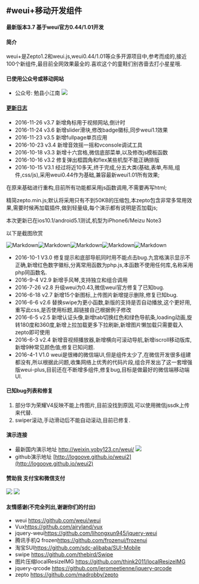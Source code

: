#weui+移动开发组件
---
#### 最新版本3.7    基于weui官方0.44/1.01开发

#### 简介  
weui+是Zepto1.2和weui.js,weui0.44/1.01等众多开源项目中,参考而成的,接近100个新组件,最目前全网效果最全的.喜欢这个的童鞋们别吝啬去打小星星哦.
####  已使用公众号或移动网站
- 公众号: 勉县小江南
![](http://weixin.yoby123.cn/attachment/headimg_1.jpg?time=1463681994)

#### [更新日志](http://weixin.yoby123.cn/weui/c/r.html)
- 2016-11-26 v3.7 新增角标用于视频网站,倒计时
- 2016-11-24 v3.6 新增slider滑块,修改badge徽标,同步weui1.1效果
- 2016-11-23 v3.5 新增fullpage单页应用
- 2016-10-23 v3.4 新增音效摇一摇和vconsole调试工具
- 2016-10-18 v3.3 新增十六宫格,微信底部菜单,以及修改js模板函数
- 2016-10-16 v3.2 修复弹出框圆角和flex某些机型不能正确排版
- 2016-10-15 V3.1 经过将近10多天,终于完成,分五大类(基础,表单,布局,组件,css/js),采用weui0.44作为基础,兼容最新weui1.01所有效果;

在原来基础进行重构,目前所有功能都采用js函数调用,不需要再写html;

精简zepto.min.js;默认将采用只有不到50KB的压缩包,本zepto包含非常多常用效果,需要时候再加载插件,做到轻量级,每个演示都有说明是否加载js;

本次更新已在ios10.1/android5.1测试,机型为iPhone6/Meizu Note3

以下是截图欣赏

![Markdown](http://p1.bpimg.com/545664/88f1580a88088829.png)![Markdown](http://p1.bpimg.com/545664/121995740bc80c0d.png)![Markdown](http://p1.bpimg.com/545664/d144378b21ebdac6.png)![Markdown](http://p1.bpimg.com/545664/889cfaa2bd7c9893.png)![Markdown](http://p1.bpimg.com/545664/7f38d512c4a46bcd.png)

- 2016-10-1 V3.0 修复提示和底部导航同时用不能点击bug.九宫格演示显示不正确,新增红色数字徽标,分离常用函数为php.js,本函数不使用任何库,名称采用php同函数名.
- 2016-9-4 V2.9  新增手风琴,支持独立和组合调用 
- 2016-7-26 v2.8  升级weui为0.43,微信weui官方修复了已知bug.
- 2016-6-18 v2.7  新增15个新图标,上传图片新增提示删除,修复已知bug.
- 2016-6-6 v2.6   替换swipe为更小函数,新版的支持是否自动播放,这个更好用,重写此css,是否使用标题,超链接自己根据例子修改 
- 2016-6-5  v2.5  新增认证头像,新增tab切换红色和绿色导航条,loading动画,旋转180度和360度,新增上拉加载更多下拉刷新,新增图片懒加载只需要载入zepto即可使用   
- 2016-6-3  v2.4  新增音视频播放器,新增横向可滚动导航,新增iscroll移动版库,新增9种常见颜色值;修复已知问题.   
- 2016-4-1 V1.0 weui是很棒的微信端UI,但是组件太少了,在微信开发很多组建都没有,所以根据此问题,收集网络上优秀的代码片段,组合开发出了这一套增强版weui-plus,目前还在不断增多组件,修复bug,目标是做最好的微信端移动端UI.

#### 已知bug列表和修复  
1. 部分华为荣耀V4反映不能上传图片,目前没找到原因,可以使用微信jssdk上传来代替.
2. swiper滚动,手动滑动后不能自动滚动,目前已修复. 

#### 演示连接  
- 最新国内演示地址   <http://weixin.yoby123.cn/weui/>
![](http://7xr193.com1.z0.glb.clouddn.com/weui.png?time=1463681994)
- github演示地址 [http://logoove.github.io/weui2](http://logoove.github.io/weui2)

#### 赞助我 支付宝和微信支付
![](http://7xr193.com1.z0.glb.clouddn.com/weixin-v.jpg?time=1463681994)  ![](http://7xr193.com1.z0.glb.clouddn.com/zhi-v.jpg?time=1463681994)

#### 友情感谢(不完全列出,谢谢你们的付出)
- weui <https://github.com/weui/weui>
- Vux<https://github.com/airyland/vux>
- jquery-weui<https://github.com/lihongxun945/jquery-weui>
- 腾讯手机Q frozen<https://github.com/frozenui/frozenui>
- 淘宝SUI<https://github.com/sdc-alibaba/SUI-Mobile>
- swipe <https://github.com/thebird/Swipe>
- 图片压缩localResizeIMG <https://github.com/think2011/localResizeIMG>
- jquery-qrcode <https://github.com/jeromeetienne/jquery-qrcode>
- zepto <https://github.com/madrobby/zepto>
